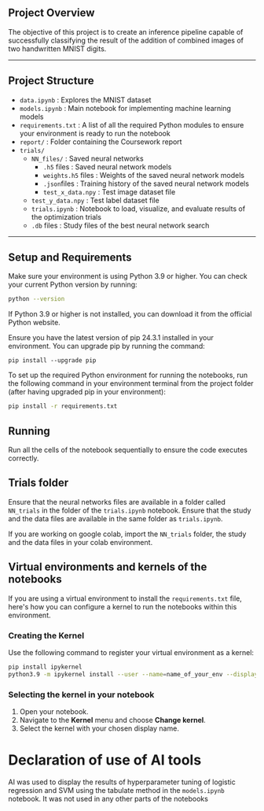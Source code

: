 ## **Project Overview**

The objective of this project is to create an inference pipeline capable of successfully classifying the result of the addition of combined images of two handwritten MNIST digits. 

---

## **Project Structure**

- `data.ipynb`                : Explores the MNIST dataset  
- `models.ipynb`              : Main notebook for implementing machine learning models  
- `requirements.txt`          : A list of all the required Python modules to ensure your environment is ready to run the notebook  
- `report/`                   : Folder containing the Coursework report  
- `trials/`                   
    - `NN_files/`                : Saved neural networks
      - `.h5` files               : Saved neural network models  
      - `weights.h5` files        : Weights of the saved neural network models   
      - `.json`files              : Training history of the saved neural network models    
      - `test_x_data.npy`         : Test image dataset file  
    - `test_y_data.npy`           : Test label dataset file  
    - `trials.ipynb`              : Notebook to load, visualize, and evaluate results of the optimization trials
    - `.db` files                 : Study files of the best neural network search

---

## **Setup and Requirements**

Make sure your environment is using Python 3.9 or higher.
You can check your current Python version by running:
```bash
python --version
```
If Python 3.9 or higher is not installed, you can download it from the official Python website.

Ensure you have the latest version of pip 24.3.1 installed in your environment.
You can upgrade pip by running the command:
```
pip install --upgrade pip

```

To set up the required Python environment for running the notebooks, run the following command in your environment terminal from the project folder (after having upgraded pip in your environment):

```bash
pip install -r requirements.txt
```

## Running

Run all the cells of the notebook sequentially to ensure the code executes correctly.

## Trials folder
Ensure that the neural networks files are available in a folder called `NN_trials` in the folder of the `trials.ipynb` notebook.
Ensure that the study and the data files are available in the same folder as `trials.ipynb`.

If you are working on google colab, import the `NN_trials` folder, the study and the data files in your colab environment.

## Virtual environments and kernels of the notebooks

If you are using a virtual environment to install the `requirements.txt` file, here's how you can configure a kernel to run the notebooks within this environment.

### Creating the Kernel

Use the following command to register your virtual environment as a kernel:

```bash
pip install ipykernel
python3.9 -m ipykernel install --user --name=name_of_your_env --display-name "Chosen Display Name"
```

### Selecting the kernel in your notebook

1. Open your notebook.  
2. Navigate to the **Kernel** menu and choose **Change kernel**.  
3. Select the kernel with your chosen display name.

# Declaration of use of AI tools

AI was used to display the results of hyperparameter tuning of logistic regression and SVM using the tabulate method in the `models.ipynb` notebook.
It was not used in any other parts of the notebooks
